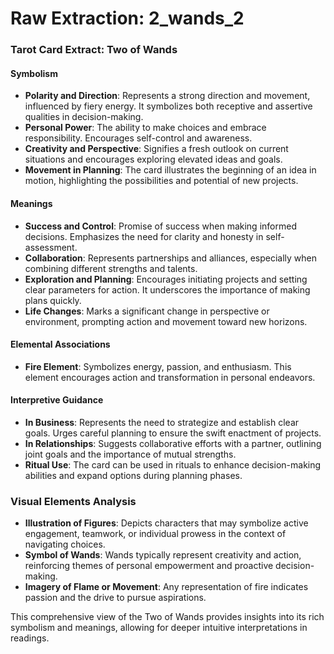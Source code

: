 # Raw Extraction: 2_wands_2

### Tarot Card Extract: Two of Wands

#### Symbolism
- **Polarity and Direction**: Represents a strong direction and movement, influenced by fiery energy. It symbolizes both receptive and assertive qualities in decision-making.
- **Personal Power**: The ability to make choices and embrace responsibility. Encourages self-control and awareness.
- **Creativity and Perspective**: Signifies a fresh outlook on current situations and encourages exploring elevated ideas and goals.
- **Movement in Planning**: The card illustrates the beginning of an idea in motion, highlighting the possibilities and potential of new projects.

#### Meanings
- **Success and Control**: Promise of success when making informed decisions. Emphasizes the need for clarity and honesty in self-assessment.
- **Collaboration**: Represents partnerships and alliances, especially when combining different strengths and talents.
- **Exploration and Planning**: Encourages initiating projects and setting clear parameters for action. It underscores the importance of making plans quickly.
- **Life Changes**: Marks a significant change in perspective or environment, prompting action and movement toward new horizons.

#### Elemental Associations
- **Fire Element**: Symbolizes energy, passion, and enthusiasm. This element encourages action and transformation in personal endeavors.

#### Interpretive Guidance
- **In Business**: Represents the need to strategize and establish clear goals. Urges careful planning to ensure the swift enactment of projects.
- **In Relationships**: Suggests collaborative efforts with a partner, outlining joint goals and the importance of mutual strengths.
- **Ritual Use**: The card can be used in rituals to enhance decision-making abilities and expand options during planning phases.

### Visual Elements Analysis
- **Illustration of Figures**: Depicts characters that may symbolize active engagement, teamwork, or individual prowess in the context of navigating choices.
- **Symbol of Wands**: Wands typically represent creativity and action, reinforcing themes of personal empowerment and proactive decision-making.
- **Imagery of Flame or Movement**: Any representation of fire indicates passion and the drive to pursue aspirations.

This comprehensive view of the Two of Wands provides insights into its rich symbolism and meanings, allowing for deeper intuitive interpretations in readings.